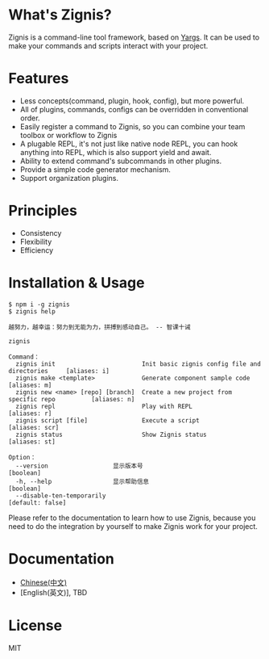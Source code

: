 # What's Zignis?

Zignis is a command-line tool framework, based on [Yargs](https://www.npmjs.com/package/yargs). It can be used to make your commands and scripts interact with your project.

# Features

- Less concepts(command, plugin, hook, config), but more powerful.
- All of plugins, commands, configs can be overridden in conventional order.
- Easily register a command to Zignis, so you can combine your team toolbox or workflow to Zignis
- A plugable REPL, it's not just like native node REPL, you can hook anything into REPL, which is also support yield and await.
- Ability to extend command's subcommands in other plugins.
- Provide a simple code generator mechanism.
- Support organization plugins.

# Principles

- Consistency
- Flexibility
- Efficiency

# Installation & Usage

```
$ npm i -g zignis
$ zignis help

越努力，越幸运：努力到无能为力，拼搏到感动自己。 -- 智课十诫

zignis

Command：
  zignis init                        Init basic zignis config file and directories     [aliases: i]
  zignis make <template>             Generate component sample code                  [aliases: m]
  zignis new <name> [repo] [branch]  Create a new project from specific repo          [aliases: n]
  zignis repl                        Play with REPL                                  [aliases: r]
  zignis script [file]               Execute a script                                [aliases: scr]
  zignis status                      Show Zignis status                              [aliases: st]

Option：
  --version                  显示版本号                                   [boolean]
  -h, --help                 显示帮助信息                                 [boolean]
  --disable-ten-temporarily                                      [default: false]
```

Please refer to the documentation to learn how to use Zignis, because you need to do the integration by yourself to make Zignis work for your project.

# Documentation

- [Chinese(中文)](https://zignis.js.org/)
- [English(英文)], TBD

# License

MIT
